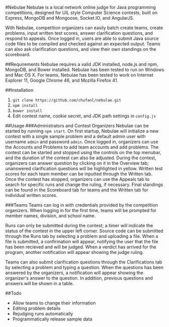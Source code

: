 #Nebulae
Nebulae is a local network online judge for Java programming competitions, designed for UIL style Computer Science contests, built on Express, MongoDB and Mongoose, Socket.IO, and AngularJS.

With Nebulae, competition organizers can easily batch create teams, create problems, input written test scores, answer clarification questions, and respond to appeals. Once logged in, users are able to submit Java source code files to be compiled and checked against an expected output. Teams can also ask clarification questions, and view their own standings on the scoreboard.

##Requirements
Nebulae requires a valid JDK installed, node.js and npm, MongoDB, and Bower installed. Nebulae has been tested to run on Windows and Mac OS X. For teams, Nebulae has been tested to work on Internet Explorer 11, Google Chrome 46, and Mozilla Firefox 41.

##Installation
1. `git clone https://github.com/chufanl/nebulae.git`
2. `npm install`
3. `bower install`
4. Edit contest name, cookie secret, and JDK path settings in `config.js`

##Usage
###Administrators and Contest Organizers
Nebulae can be started by running `npm start`. On first startup, Nebulae will initialize a new contest with a single sample problem and a default admin user with username `admin` and password `admin`. Once logged in, organizers can use the Accounts and Problems to add team accounts and add problems. The contest can be started and stopped using the controls on the top menubar, and the duration of the contest can also be adjusted. During the contest, organizers can answer question by clicking on it in the Overview tab; unanswered clarification questions will be highlighted in yellow. Written test scores for each team member can be inputted through the Written tab. Once the contest has stopped, organizers can use the Appeals tab to search for specific runs and change the ruling, if necessary. Final standings can be found in the Scoreboard tab for teams and the Written tab for individual written scores.

###Teams
Teams can log in with credentials provided by the competition organizers. When logging in for the first time, teams will be prompted for member names, division, and school name.

Runs can only be submitted during the contest; a timer will indicate the status of the contest in the upper left corner. Source code can be submitted through the Runs tab by selecting a problem and uploading a file. When a file is submitted, a confirmation will appear, notifying the user that the file has been recieved and will be judged. When a verdict has arrived for the program, another notification will appear showing the judge ruling.

Teams can also submit clarification questions through the Clarifications tab by selecting a problem and typing a question. When the questions has been answered by the organizers, a notification will appear showing the organizer's answer to the question. In addition, previous questions and answers will be shown in a table.

##Todo
* Allow teams to change their information
* Editing problem details
* Rejudging runs automatically
* Programmatically release sample data
